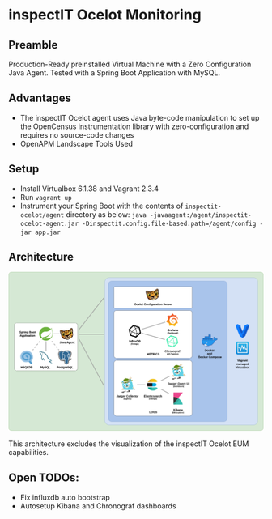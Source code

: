 # inspectIT Ocelot Monitoring

## Preamble

Production-Ready preinstalled Virtual Machine with a Zero Configuration Java Agent.
Tested with a Spring Boot Application with MySQL.

## Advantages

* The inspectIT Ocelot agent uses Java byte-code manipulation to set up the OpenCensus instrumentation library with zero-configuration and requires no source-code changes
* OpenAPM Landscape Tools Used

## Setup

* Install Virtualbox 6.1.38 and Vagrant 2.3.4
* Run `vagrant up`
* Instrument your Spring Boot with the contents of `inspectit-ocelot/agent` directory as below:
`java -javaagent:/agent/inspectit-ocelot-agent.jar -Dinspectit.config.file-based.path=/agent/config -jar app.jar`

## Architecture

![Architecture](misc/Architecture.png?raw=true "Architecture")

This architecture excludes the visualization of the inspectIT Ocelot EUM capabilities.

## Open TODOs:

* Fix influxdb auto bootstrap
* Autosetup Kibana and Chronograf dashboards
